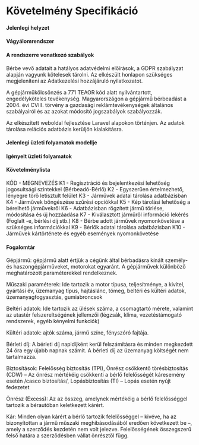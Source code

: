 # Követelmény Specifikáció

#### **Jelenlegi helyzet**


#### **Vágyálomrendszer**


#### **A rendszerre vonatkozó szabályok**

Bérbe vevő adatait a hatályos adatvédelmi előírások, a GDPR szabályzat alapján vagyunk kötelesek tárolni. Az elkészült honlapon szükséges megjeleníteni az Adatkezelési hozzájáruló nyilatkozatot.

A gépjárműkölcsönzés a 771 TEAOR kód alatt nyilvántartott, engedélyköteles tevékenység. Magyarországon a gépjármű bérbeadást a 2004. évi CVIII. törvény a gazdasági reklámtevékenységek általános szabályairól és az azokat módosító jogszabályok szabályozzák.

Az elkészített weboldal fejlesztése Laravel alapokon történjen. Az adatok tárolása relációs adatbázis kerüljön kialakításra.


#### **Jelenlegi üzleti folyamatok modellje**


#### **Igényelt üzleti folyamatok**



#### **Követelménylista**
KÓD - MEGNEVEZÉS
K1 - Regisztráció és bejelentkezési lehetőség jogosultsági szintekkel (Bérbeadó-Bérlő)
K2 - Egyszerűen értelmezhető, lényegre törő letisztult felület
K3 - Járművek adatai tárolása adatbázisban
K4 - Járművek böngészése szűrési opciókkal
K5 - Kép tárolási lehetőség a bérelhető járművekről
K6 - Adatbázisban rögzített jármű törlése, módosítása és új hozzáadása
K7 - Kiválasztott járműről információ lekérés (Foglalt -e, bérlési díj stb.)
K8 - Bérbe adott járművek nyomonkövetése a szükséges információkkal
K9 - Bérlők adatai tárolása adatbázisban
K10 - Járművek kártörténete és egyéb események nyomonkövetése


#### Fogalomtár

Gépjármű: gépjármű alatt értjük a cégünk által bérbadásra kínált személy- és haszongépjárműveket, motorokat egyaránt. A gépjárművek különböző meghatározott paraméterekkel rendelkeznek.

Műszaki paraméterek: Ide tartozik a motor típusa, teljesítménye, a kivitel, gyártási év, üzemanyag típus, hajtáslánc, tömeg, beltéri és kültéri adatok, üzemanyagfogyasztás, gumiabroncsok

Beltéri adatok: Ide tartozik az ülések száma, a csomagtartó mérete, valamint az utastér felszereltségének jellemzői (légzsák, klíma, vezetéstámogató rendszerek, egyéb kényelmi funkciók)

Kültéri adatok: ajtók száma, jármű színe, fényszóró fajtája.

Bérleti díj: A bérleti díj napidíjként kerül felszámításra és minden megkezdett 24 óra egy újabb napnak számít. A bérleti díj az üzemanyag költségét nem tartalmazza.

Biztosítások: Felelősség biztosítás (TPI), Önrész csökkentő törésbiztosítás (CDW) – Az önrész mértékéig csökkenti a bérlő
felelősségét káresemény esetén /casco biztosítás/, Lopásbiztosítás (TI) – Lopás esetén nyújt fedezetet

Önrész (Excess): Az az összeg, amelynek mértékéig a bérlő felelősséggel tartozik a bérautóban keletkezett kárért. 

Kár: Minden olyan kárért a bérlő tartozik felelősséggel – kivéve, ha az bizonyítottan a jármű műszaki meghibásodásából eredően következett be –, amely a szerződés kezdetén nem volt jelezve. Felelősségének összegszerű felső határa a szerződésben vállat önrésztől függ.





